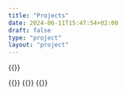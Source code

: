 ```yaml
---
title: "Projects"
date: 2024-06-11T15:47:54+02:00
draft: false
type: "project"
layout: "project"
---
```


{{<divider>}}

<div class="projects-wrapper">
        {{<project title="This website" link="/" summary="A portfolio of sorts. And a way for me to learn web development." state="1">}}
        {{<project title="2P" link="/projects/p2" summary="A (probably not so secure) Password manager written with JavaFX & Python" state="4">}}  
        {{<project title="black" link="/projects/black" summary="A simplistic website theme derived from a (to me) forgotten website" state="2">}}
</div>
